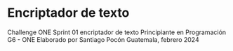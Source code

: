 <h1>Encriptador de texto</h1>
Challenge ONE Sprint 01 encriptador de texto
Principiante en Programación G6 - ONE
Elaborado por Santiago Pocón
Guatemala, febrero 2024
